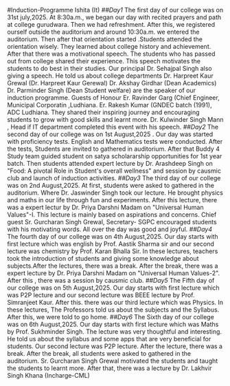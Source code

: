 #Induction-Programme
Ishita (It)
*##Day1*
The first day of our college was on 31st july,2025. At 8:30a.m., we began our day with recited prayers and path at college gurudwara. Then we had refreshment. After this, we registered ourself outside the auditorium and around 10:30a.m. we entered the auditorium. Then after that  orientation started .Students attended the orientation wisely. They learned about college history and achievement.
After that there was a motivational speech. The students who has passed out from college shared their experience. This speech motivates the students to do best in their studies.
Our principal Dr. Sehajpal Singh also giving a speech. He told us about college departments
Dr. Harpreet Kaur Grewal (Dr. Harpreet Kaur Gerewal)
Dr. Akshay Girdhar (Dean Academics)
Dr. Parminder Singh (Dean Student welfare) are the speaker of our induction programme. 
Guests of Honour
Er. Ravinder Garg (Chief Engineer, Municipal Corporatin ,Ludhiana.
Er. Rakesh Kumar (GNDEC batch (1991), ADC Ludhiana. 
They shared their inspiring journey and encouraging students to grow with good skills and learnt more.
Dr. Kulwinder Singh Mann , Head if IT department completed this event with his speech.
*##Day2*
The second day of our college was on 1st August,2025 . Our day was started with proficiency tests. English and Mathematics tests were conducted. After the tests, Students are invited to gathered in auditorium. After that Buddy 4 Study team guided student on satya scholararship opportunities for 1st year batch.
Then students attended expert lecture by Dr. Arashdeep Singh on "Food: A pivotal Role in Student's overall wellness" and session by causmic club and launch of induction activities.
*##Day3*
The third day of our college was on 2nd August,2025. At first, students were asked to gathered in the auditorium. Where Dr. Jaswinder Singh took our lecture. He brought physics and maths in our life through fun and experiments. After this lecture, there was a expert lectur by Dr. Priya Darshni Madam on "Universal Human Values"-I. This lecture is mainly based on aspirations and concerns.
Chief guest Sr. Gurcharan Singh Grewal, Secretary- SGPC encouraged students with his motivating words. All over the day was good and joyful.
*##Day4*
The fourth day of our college was on 4th August,2025. Our day starts with first lecture which was english by Prof. Aastik Sharma sir and our second lecture was chemistry by Prof. Karan Bhalla Sir. In these lectures, teachers took the introduction of students and giving some knowledge about subjects.After the lectures, there was a break. After the break, there was a expert lecture by Dr. Priya Darshni Madam on "Universal Human Values-2". After this , there was a session by causmic club.
*##Day5*
The Fifth day of our college was on 5th August,2025. Our day starts with first lecture which was P2P lecture and our second lecture was BEEE lecture by Prof. Simranjeet Kaur. After this. there was our third lecture which was Physics. In these lectures, The Professors told us about the subjects and the Syllabus. After this, we were told to go home.
*##Day6*
The Sixth day of our college was on 6th August,2025. Our day starts with first lecture which was Maths by Prof. Sukhminder Singh. The lecture was very thoughtful and interesting. He told us about the syllabus and some apps that are very beneficial for students. Our second lecture was P2P lecture. After the lecture, there was a break. After the break, all students were asked to gathered in the auditorium. Sr. Gurcharan Singh Grewal motivated the students and taught the students to learnt more. After that, there was a lecture by Dr. Lakhvir Singh Khana (Incharge-CML) 
